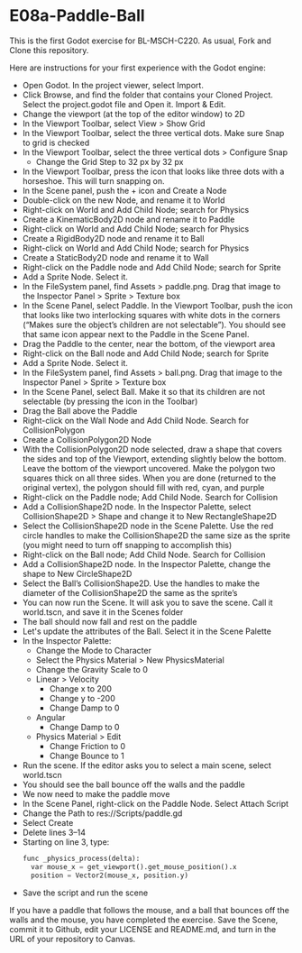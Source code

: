 # E08a-Paddle-Ball
This is the first Godot exercise for BL-MSCH-C220. As usual, Fork and Clone this repository.

Here are instructions for your first experience with the Godot engine:

 * Open Godot. In the project viewer, select Import.
 * Click Browse, and find the folder that contains your Cloned Project. Select the project.godot file and Open it. Import & Edit.
 * Change the viewport (at the top of the editor window) to 2D
 * In the Viewport Toolbar, select View > Show Grid
 * In the Viewport Toolbar, select the three vertical dots. Make sure Snap to grid is checked
 * In the Viewport Toolbar, select the three vertical dots > Configure Snap
   * Change the Grid Step to 32 px by 32 px
 * In the Viewport Toolbar, press the icon that looks like three dots with a horseshoe. This will turn snapping on.
 * In the Scene panel, push the + icon and Create a Node
 * Double-click on the new Node, and rename it to World
 * Right-click on World and Add Child Node; search for Physics
 * Create a KinematicBody2D node and rename it to Paddle
 * Right-click on World and Add Child Node; search for Physics
 * Create a RigidBody2D node and rename it to Ball
 * Right-click on World and Add Child Node; search for Physics
 * Create a StaticBody2D node and rename it to Wall
 * Right-click on the Paddle node and Add Child Node; search for Sprite
 * Add a Sprite Node. Select it.
 * In the FileSystem panel, find Assets > paddle.png. Drag that image to the Inspector Panel > Sprite > Texture box
 * In the Scene Panel, select Paddle. In the Viewport Toolbar, push the icon that looks like two interlocking squares with white dots in the corners (“Makes sure the object’s children are not selectable”). You should see that same icon appear next to the Paddle in the Scene Panel.
 * Drag the Paddle to the center, near the bottom, of the viewport area
 * Right-click on the Ball node and Add Child Node; search for Sprite
 * Add a Sprite Node. Select it.
 * In the FileSystem panel, find Assets > ball.png. Drag that image to the Inspector Panel > Sprite > Texture box
 * In the Scene Panel, select Ball. Make it so that its children are not selectable (by pressing the icon in the Toolbar)
 * Drag the Ball above the Paddle
 * Right-click on the Wall Node and Add Child Node. Search for CollisionPolygon
 * Create a CollisionPolygon2D Node
 * With the CollisionPolygon2D node selected, draw a shape that covers the sides and top of the Viewport, extending slightly below the bottom. Leave the bottom of the viewport uncovered. Make the polygon two squares thick on all three sides. When you are done (returned to the original vertex), the polygon should fill with red, cyan, and purple
 * Right-click on the Paddle node; Add Child Node. Search for Collision
 * Add a CollisionShape2D node. In the Inspector Palette, select CollisionShape2D > Shape and change it to New RectangleShape2D
 * Select the CollisionShape2D node in the Scene Palette. Use the red circle handles to make the CollisionShape2D the same size as the sprite (you might need to turn off snapping to accomplish this)
 * Right-click on the Ball node; Add Child Node. Search for Collision
 * Add a CollisionShape2D node. In the Inspector Palette, change the shape to New CircleShape2D
 * Select the Ball’s CollisionShape2D. Use the handles to make the diameter of the CollisionShape2D the same as the sprite’s
 * You can now run the Scene. It will ask you to save the scene. Call it world.tscn, and save it in the Scenes folder
 * The ball should now fall and rest on the paddle
 * Let's update the attributes of the Ball. Select it in the Scene Palette
 * In the Inspector Palette:
   * Change the Mode to Character
   * Select the Physics Material > New PhysicsMaterial
   * Change the Gravity Scale to 0
   * Linear > Velocity
     * Change x to 200
     * Change y to -200
     * Change Damp to 0
   * Angular
     * Change Damp to 0
   * Physics Material > Edit
     * Change Friction to 0
     * Change Bounce to 1
 * Run the scene. If the editor asks you to select a main scene, select world.tscn
 * You should see the ball bounce off the walls and the paddle
 * We now need to make the paddle move
 * In the Scene Panel, right-click on the Paddle Node. Select Attach Script
 * Change the Path to res://Scripts/paddle.gd
 * Select Create
 * Delete lines 3–14
 * Starting on line 3, type:
    ```python
    func _physics_process(delta):
      var mouse_x = get_viewport().get_mouse_position().x
      position = Vector2(mouse_x, position.y)
    ```
 * Save the script and run the scene
 
 If you have a paddle that follows the mouse, and a ball that bounces off the walls and the mouse, you have completed the exercise. Save the Scene, commit it to Github, edit your LICENSE and README.md, and turn in the URL of your repository to Canvas.
